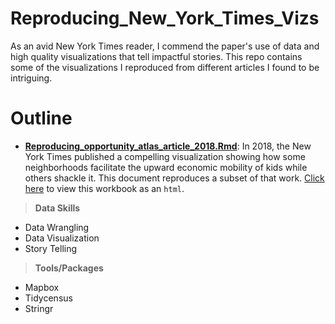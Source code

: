 # Reproducing_New_York_Times_Vizs

As an avid New York Times reader, I commend the paper's use of data and high quality visualizations that tell impactful stories. This repo contains some of the visualizations I reproduced from different articles I found to be intriguing.

# Outline

* **[Reproducing_opportunity_atlas_article_2018.Rmd](https://github.com/tatesfaye/ttesfaye/blob/master/Reproducing_New_York_Times_Vizs/reproducing_opportunity_atlas_article_2018.html)**: In 2018, the New York Times published a compelling visualization showing how some neighborhoods facilitate the upward economic mobility of kids while others shackle it. This document reproduces a subset of that work. [Click here](https://github.com/tatesfaye/ttesfaye/blob/master/Reproducing_New_York_Times_Vizs/reproducing_opportunity_atlas_article_2018.html) to view this workbook as an `html`.

> **Data Skills**

* Data Wrangling
* Data Visualization
* Story Telling

> **Tools/Packages**

* Mapbox
* Tidycensus
* Stringr
